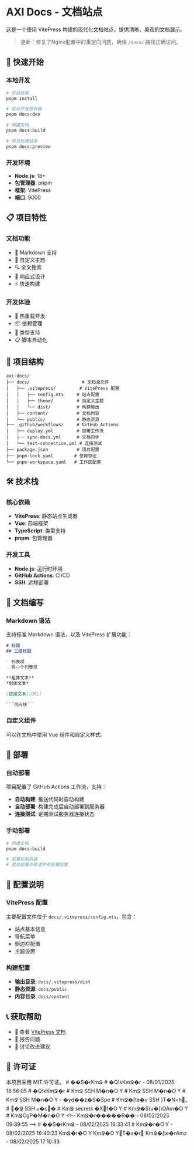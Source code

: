 # AXI Docs - 文档站点

这是一个使用 VitePress 构建的现代化文档站点，提供清晰、美观的文档展示。

> 更新：修复了Nginx配置中的重定向问题，确保 `/docs/` 路径正确访问。

## 🚀 快速开始

### 本地开发

```bash
# 安装依赖
pnpm install

# 启动开发服务器
pnpm docs:dev

# 构建文档
pnpm docs:build

# 预览构建结果
pnpm docs:preview
```

### 开发环境

- **Node.js**: 18+
- **包管理器**: pnpm
- **框架**: VitePress
- **端口**: 9000

## 📋 项目特性

### 文档功能
- 📝 Markdown 支持
- 🎨 自定义主题
- 🔍 全文搜索
- 📱 响应式设计
- ⚡ 快速构建

### 开发体验
- 🚀 热重载开发
- 📦 依赖管理
- 🔧 类型支持
- 📋 脚本自动化

## 📁 项目结构

```
axi-docs/
├── docs/                    # 文档源文件
│   ├── .vitepress/         # VitePress 配置
│   │   ├── config.mts     # 站点配置
│   │   ├── theme/         # 自定义主题
│   │   └── dist/          # 构建输出
│   ├── content/           # 文档内容
│   └── public/            # 静态资源
├── .github/workflows/     # GitHub Actions
│   ├── deploy.yml         # 部署工作流
│   ├── sync-docs.yml      # 文档同步
│   └── test-connection.yml # 连接测试
├── package.json           # 项目配置
├── pnpm-lock.yaml        # 依赖锁定
└── pnpm-workspace.yaml   # 工作区配置
```

## 🛠️ 技术栈

### 核心依赖
- **VitePress**: 静态站点生成器
- **Vue**: 前端框架
- **TypeScript**: 类型支持
- **pnpm**: 包管理器

### 开发工具
- **Node.js**: 运行时环境
- **GitHub Actions**: CI/CD
- **SSH**: 远程部署

## 📖 文档编写

### Markdown 语法
支持标准 Markdown 语法，以及 VitePress 扩展功能：

```markdown
# 标题
## 二级标题

- 列表项
- 另一个列表项

**粗体文本**
*斜体文本*

[链接文本](URL)

```代码块```
```

### 自定义组件
可以在文档中使用 Vue 组件和自定义样式。

## 🚀 部署

### 自动部署
项目配置了 GitHub Actions 工作流，支持：

- **自动构建**: 推送代码时自动构建
- **自动部署**: 构建完成后自动部署到服务器
- **连接测试**: 定期测试服务器连接状态

### 手动部署
```bash
# 构建文档
pnpm docs:build

# 部署到服务器
# 具体部署步骤请参考部署配置
```

## 🔧 配置说明

### VitePress 配置
主要配置文件位于 `docs/.vitepress/config.mts`，包含：

- 站点基本信息
- 导航菜单
- 侧边栏配置
- 主题设置

### 构建配置
- **输出目录**: `docs/.vitepress/dist`
- **静态资源**: `docs/public`
- **内容目录**: `docs/content`

## 📞 获取帮助

- 📖 查看 [VitePress 文档](https://vitepress.dev/)
- 🐛 报告问题
- 💬 讨论改进建议

## 📄 许可证

本项目采用 MIT 许可证。
#   ��S�rKmՋ
 
 #   �Q!kKmՋ�r  -   0 8 / 0 1 / 2 0 2 5   1 8 : 5 6 : 0 5 
 
 #   �Q!kKmՋ�r
 
 #   KmՋ  S S H   M�n�O
Y
 
 #   KmՋ  S S H   M�n�O
Y
 
 #   KmՋ  S S H   M�n�O
Y  -   �yd��z�S�Spe
 
 #   KmՋ�[te�v  S S H   }T�N<h_
 
 #   �Ջ  S S H   ޏ�c�
 
 #   KmՋ  s e c r e t s   �Xf�O
Y
 
 #   KmՋ�S͑(u�]\OAm�O
Y
 
 #   KmՋCgP�M�n�O
Y
 
 
 
 < ! - -   KmՋ�r�����R��  -   0 8 / 0 2 / 2 0 2 5   0 9 : 3 9 : 5 5   - - > 
 
 #   ��S�rKmՋ  -   0 8 / 0 2 / 2 0 2 5   1 6 : 3 3 : 4 1 
 
 #   KmՋ�r�O
Y  -   0 8 / 0 2 / 2 0 2 5   1 6 : 4 0 : 2 3 
 
 KmՋ�r�O
Y
 
 KmՋ�O
YT�v�r
 
 KmՋ�[te�rAmz  -   0 8 / 0 2 / 2 0 2 5   1 7 : 1 0 : 3 3 
 
 
